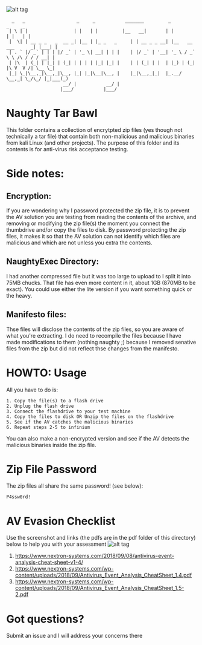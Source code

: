 ![alt tag](https://cdn-images-1.medium.com/max/1200/1*zHmD0vnFF9phLu2LIlJJpQ.png)

```
  _   _                   _     _           _______         _                    _     _ 
 | \ | |                 | |   | |         |__   __|       | |                  | |   | |
 |  \| | __ _ _   _  __ _| |__ | |_ _   _     | | __ _ _ __| |__   __ ___      _| |___| |
 | . ` |/ _` | | | |/ _` | '_ \| __| | | |    | |/ _` | '__| '_ \ / _` \ \ /\ / / / __| |
 | |\  | (_| | |_| | (_| | | | | |_| |_| |    | | (_| | |  | |_) | (_| |\ V  V /| \__ \_|
 |_| \_|\__,_|\__,_|\__, |_| |_|\__|\__, |    |_|\__,_|_|  |_.__/ \__,_| \_/\_/ |_|___(_)
                     __/ |           __/ |                                               
                    |___/           |___/                                                
```

# Naughty Tar Bawl
This folder contains a collection of encrytpted zip files (yes though not technically a tar file) that contain both non-malicious and malicious binaries from kali Linux (and other projects). The purpose of this folder and its contents is for anti-virus risk acceptance testing. 

# Side notes: 
## Encryption:
If you are wondering why I password protected the zip file, it is to prevent the AV solution you are testing from reading the contents of the archive, and removing or modifying the zip file(s) the moment you connect the thumbdrive and/or copy the files to disk. By password protecting the zip files, it makes it so that the AV solution can not identify which files are malicious and which are not unless you extra the contents.

## NaughtyExec Directory:
I had another compressed file but it was too large to upload to I split it into 75MB chucks. That file has even more content in it, about 1GB (870MB to be exact). You could use either the lite version if you want something quick or the heavy.

## Manifesto files:
Thse files will disclose the contents of the zip files, so you are aware of what you're extracting. I do need to recompile the files because I have made modifications to them (nothing naughty ;) because I removed senative files from the zip but did not reflect thse changes from the manifesto.

# HOWTO: Usage
All you have to do is:
```
1. Copy the file(s) to a flash drive 
2. Unplug the flash drive 
3. Connect the flashdrive to your test machine 
4. Copy the files to disk OR Unzip the files on the flashdrive 
5. See if the AV catches the malicious binaries
6. Repeat steps 2-5 to infinium
```
You can also make a non-encrypted version and see if the AV detects the malicious binaries inside the zip file.

# Zip File Password
The zip files all share the same password! (see below):
```
P4ssw0rd!
```

# AV Evasion Checklist
Use the screenshot and links (the pdfs are in the pdf folder of this directory) below to help you with your assessment
![alt tag](https://www.nextron-systems.com/wp-content/uploads/2018/06/Screen-Shot-2018-05-12-at-11.55.11.png)
1. https://www.nextron-systems.com/2018/09/08/antivirus-event-analysis-cheat-sheet-v1-4/
2. https://www.nextron-systems.com/wp-content/uploads/2018/09/Antivirus_Event_Analysis_CheatSheet_1.4.pdf
3. https://www.nextron-systems.com/wp-content/uploads/2018/09/Antivirus_Event_Analysis_CheatSheet_1.5-2.pdf

# Got questions?
Submit an issue and I will address your concerns there
